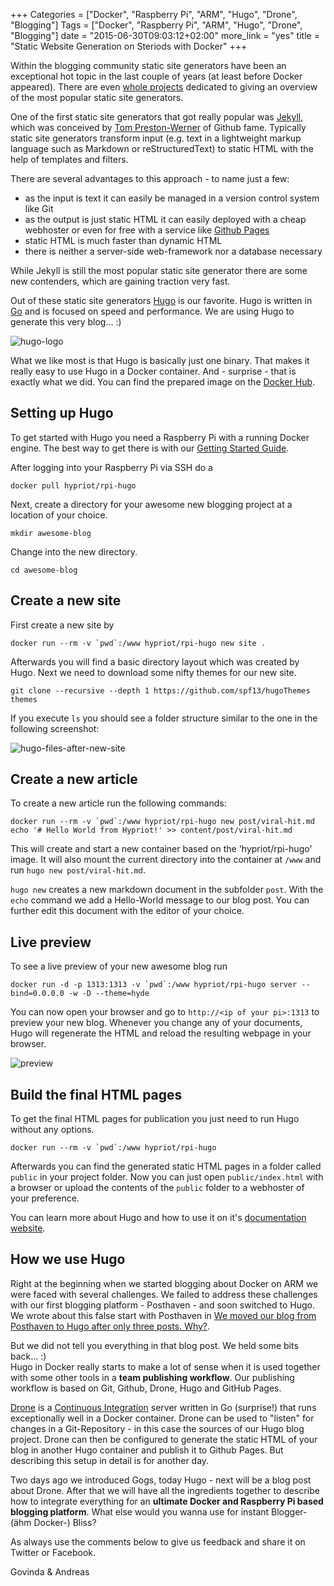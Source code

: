 +++
Categories = ["Docker", "Raspberry Pi", "ARM", "Hugo", "Drone", "Blogging"]
Tags = ["Docker", "Raspberry Pi", "ARM", "Hugo", "Drone", "Blogging"]
date = "2015-06-30T09:03:12+02:00"
more_link = "yes"
title = "Static Website Generation on Steriods with Docker"
+++

Within the blogging community static site generators have been an exceptional hot topic in the last couple of years (at least before Docker appeared).
There are even [whole projects](https://www.staticgen.com/) dedicated to giving an overview of the most popular static site generators.

One of the first static site generators that got really popular was [Jekyll](https://github.com/jekyll/jekyll/commits/master), which was conceived by [Tom Preston-Werner](http://tom.preston-werner.com/) of Github fame.
Typically static site generators transform input (e.g. text in a lightweight markup language such as Markdown or reStructuredText) to static HTML with the help of templates and filters.

<!--more-->

There are several advantages to this approach - to name just a few:

- as the input is text it can easily be managed in a version control system like Git
- as the output is just static HTML it can easily deployed with a cheap webhoster or even for free with a service like [Github Pages](https://pages.github.com/)
- static HTML is much faster than dynamic HTML
- there is neither a server-side web-framework nor a database necessary

While Jekyll is still the most popular static site generator there are some new contenders, which are gaining traction very fast.

Out of these static site generators [Hugo](http://gohugo.io/) is our favorite. Hugo is written in [Go](http://golang.org/) and is focused on speed and performance.
We are using Hugo to generate this very blog... :)

![hugo-logo](/images/hugo/hugo-logo.png)

What we like most is that Hugo is basically just one binary. That makes it really easy to use Hugo in a Docker container.
And - surprise - that is exactly what we did. You can find the prepared image on the [Docker Hub](https://registry.hub.docker.com/u/hypriot/rpi-hugo/).


Setting up Hugo
---------------
To get started with Hugo you need a Raspberry Pi with a running Docker engine.
The best way to get there is with our [Getting Started Guide](http://blog.hypriot.com/getting-started-with-docker-on-your-arm-device/).

After logging into your Raspberry Pi via SSH do a

```
docker pull hypriot/rpi-hugo
```

Next, create a directory for your awesome new blogging project at a location of your choice.

```
mkdir awesome-blog
```

Change into the new directory.

```
cd awesome-blog
```

Create a new site
-----------------
First create a new site by

```
docker run --rm -v `pwd`:/www hypriot/rpi-hugo new site .
```

Afterwards you will find a basic directory layout which was created by Hugo.
Next we need to download some nifty themes for our new site.


```
git clone --recursive --depth 1 https://github.com/spf13/hugoThemes themes
```

If you execute `ls` you should see a folder structure similar to the one in the following screenshot:        

![hugo-files-after-new-site](/images/hugo/hugo-files-after-new-site.png)


Create a new article
--------------------
To create a new article run the following commands:

```
docker run --rm -v `pwd`:/www hypriot/rpi-hugo new post/viral-hit.md
echo '# Hello World from Hypriot!' >> content/post/viral-hit.md
```

This will create and start a new container based on the 'hypriot/rpi-hugo' image.
It will also mount the current directory into the container at `/www` and run `hugo new post/viral-hit.md`.

`hugo new` creates a new markdown document in the subfolder `post`. With the `echo` command we add a Hello-World message to our blog post.
You can further edit this document with the editor of your choice.

Live preview
------------
To see a live preview of your new awesome blog run

```
docker run -d -p 1313:1313 -v `pwd`:/www hypriot/rpi-hugo server --bind=0.0.0.0 -w -D --theme=hyde
```

You can now open your browser and go to `http://<ip of your pi>:1313` to preview your new blog.
Whenever you change any of your documents, Hugo will regenerate the HTML and reload the resulting webpage in your browser.

![preview](/images/hugo/preview.png)

Build the final HTML pages
--------------------------
To get the final HTML pages for publication you just need to run Hugo without any options.

```
docker run --rm -v `pwd`:/www hypriot/rpi-hugo
```

Afterwards you can find the generated static HTML pages in a folder called `public` in your project folder.
Now you can just open `public/index.html` with a browser or upload the contents of the `public` folder to a webhoster of your preference.

You can learn more about Hugo and how to use it on it's [documentation website](http://gohugo.io/overview/introduction/).

How we use Hugo
---------------
Right at the beginning when we started blogging about Docker on ARM we were faced with several challenges.
We failed to address these challenges with our first blogging platform - Posthaven - and soon switched to Hugo.
We wrote about this false start with Posthaven in [We moved our blog from Posthaven to Hugo after only three posts. Why?](http://blog.hypriot.com/post/moved-from-posthaven-to-hugo/).

But we did not tell you everything in that blog post. We held some bits back... :)  
Hugo in Docker really starts to make a lot of sense when it is used together with some other tools in a **team publishing workflow**.
Our publishing workflow is based on Git, Github, Drone, Hugo and GitHub Pages.

[Drone](https://drone.io/) is a [Continuous Integration](https://en.wikipedia.org/wiki/Continuous_integration) server written in Go (surprise!) that runs exceptionally well in a Docker container.
Drone can be used to "listen" for changes in a Git-Repository - in this case the sources of our Hugo blog project. Drone can then be configured to generate the static HTML of your blog in another Hugo container and publish it to Github Pages.
But describing this setup in detail is for another day.

Two days ago we introduced Gogs, today Hugo - next will be a blog post about Drone.
After that we will have all the ingredients together to describe how to integrate everything for an __ultimate Docker and Raspberry Pi based blogging platform__.
What else would you wanna use for instant Blogger-(ähm Docker-) Bliss?

As always use the comments below to give us feedback and share it on Twitter or Facebook.

Govinda & Andreas
